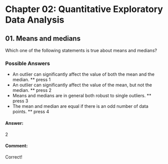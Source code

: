 # Chapter 02: Quantitative Exploratory Data Analysis

## 01. Means and medians
Which one of the following statements is true about means and medians?

### Possible Answers
* An outlier can significantly affect the value of both the mean and the median.
** press 1
* An outlier can significantly affect the value of the mean, but not the median.
** press 2
* Means and medians are in general both robust to single outliers.
** press 3
* The mean and median are equal if there is an odd number of data points.
** press 4

#### Answer:
2

#### Comment:
Correct!
